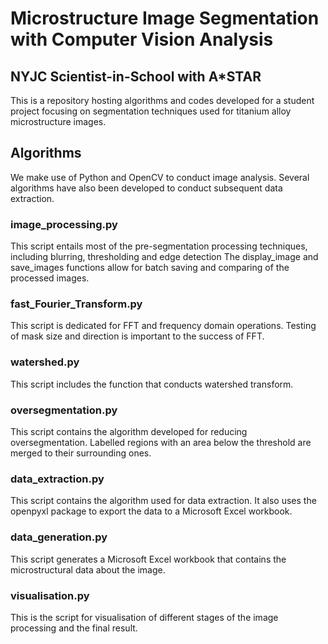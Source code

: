 # Microstructure Image Segmentation with Computer Vision Analysis

## NYJC Scientist-in-School with A*STAR

This is a repository hosting algorithms and codes developed for a student project focusing on segmentation techniques used for titanium alloy microstructure images.

## Algorithms

We make use of Python and OpenCV to conduct image analysis. Several algorithms have also been developed to conduct subsequent data extraction.

### image_processing.py

This script entails most of the pre-segmentation processing techniques, including blurring, thresholding and edge detection The display_image and save_images functions allow for batch saving and comparing of the processed images.

### fast_Fourier_Transform.py

This script is dedicated for FFT and frequency domain operations. Testing of mask size and direction is important to the success of FFT.

### watershed</span>.py

This script includes the function that conducts watershed transform.

### oversegmentation</span>.py

This script contains the algorithm developed for reducing oversegmentation.
Labelled regions with an area below the threshold are merged to their surrounding ones.

### data_extraction.py

This script contains the algorithm used for data extraction.
It also uses the openpyxl package to export the data to a Microsoft Excel workbook.

### data_generation.py

This script generates a Microsoft Excel workbook that contains the microstructural data about the image.

### visualisation.py

This is the script for visualisation of different stages of the image processing and the final result.
